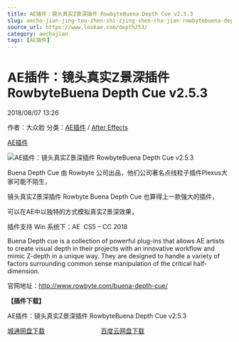 ```yaml
---
title: AE插件：镜头真实Z景深插件 RowbyteBuena Depth Cue v2.5.3
slug: aecha-jian-jing-tou-zhen-shi-zjing-shen-cha-jian-rowbytebuena-depth-cue-v2-5-3
source_url: https://www.lookae.com/depth253/
category: aechajian
tags: [AE插件]
---
```

# AE插件：镜头真实Z景深插件 RowbyteBuena Depth Cue v2.5.3

2018/08/07 13:26

作者：大众脸
分类：[AE插件](https://www.lookae.com/after-effects/aechajian/) / [After Effects](https://www.lookae.com/after-effects/)

[AE插件](https://www.lookae.com/tag/ae%e6%8f%92%e4%bb%b6/)

![AE插件：镜头真实Z景深插件 RowbyteBuena Depth Cue v2.5.3](https://www.lookae.com/wp-content/uploads/2015/05/Depth-Cue-.jpg "AE插件：镜头真实Z景深插件 RowbyteBuena Depth Cue v2.5.3-LookAE.com")

Buena Depth Cue 由 Rowbyte 公司出品，他们公司著名点线粒子插件Plexus大家可能不陌生，

镜头真实Z景深插件 Rowbyte Buena Depth Cue 也算得上一款强大的插件，

可以在AE中以独特的方式模拟真实Z景深效果，

插件支持 Win 系统下：AE  CS5 – CC 2018

Buena Depth cue is a collection of powerful plug-ins that allows AE artists to create visual depth in their projects with an innovative workflow and mimic Z-depth in a unique way. They are designed to handle a variety of factors surrounding common sense manipulation of the critical half-dimension.

官网地址：http://www.rowbyte.com/buena-depth-cue/

**【插件下载】**

AE插件：镜头真实Z景深插件 RowbyteBuena Depth Cue v2.5.3

[城通网盘下载](https://lookae.ctfile.com/fs/680462-302395509)                                [百度云网盘下载](https://pan.baidu.com/s/1zvSaoyBmnV61aS7XRoVkBA)
